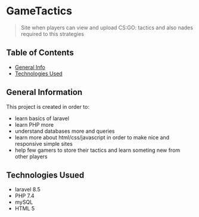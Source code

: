 # GameTactics
> Site when players can view and upload CS:GO: tactics and also nades required to this strategies
## Table of Contents
* [General Info](#general-information)
* [Technologies Used](#technologies-used)




## General Information

This project is created in order to:
- learn basics of laravel
- learn PHP more
- understand databases more and queries
- learn more about html/css/javascript in order to make nice and responsive simple sites
- help few gamers to store their tactics and learn someting new from other players



## Technologies Usued

- laravel 8.5
- PHP 7.4
- mySQL
- HTML 5
